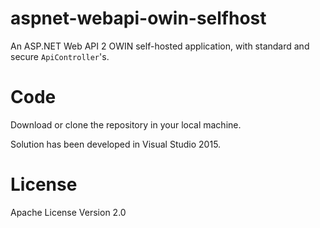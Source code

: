 # aspnet-webapi-owin-selfhost
An ASP.NET Web API 2 OWIN self-hosted application, with standard and secure `ApiController`'s.

# Code
Download or clone the repository in your local machine.

Solution has been developed in Visual Studio 2015.

# License
Apache License Version 2.0
